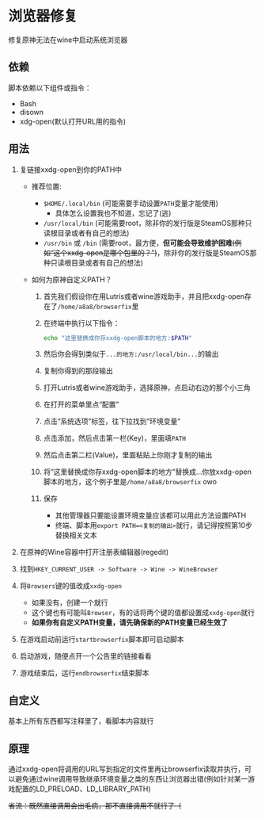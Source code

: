 # 浏览器修复
修复原神无法在wine中启动系统浏览器

## 依赖 
脚本依赖以下组件或指令：

* Bash
* disown
* xdg-open(默认打开URL用的指令)

## 用法
1. 复链接xxdg-open到你的PATH中
    * 推荐位置:
        * `$HOME/.local/bin` (可能需要手动设置`PATH`变量才能使用)
            * 具体怎么设置我也不知道，忘记了(逃)
        * `/usr/local/bin` (可能需要root，除非你的发行版是SteamOS那种只读根目录或者有自己的想法)
        * `/usr/bin` 或 `/bin` (需要root，最方便，**但可能会导致维护困难**~~(例如“这个xxdg-open是哪个包里的？”)~~，除非你的发行版是SteamOS那种只读根目录或者有自己的想法)
    * 如何为原神自定义PATH？

        1. 首先我们假设你在用Lutris或者wine游戏助手，并且把xxdg-open存在了`/home/a8a8/browserfix`里

        2. 在终端中执行以下指令：
            ```Bash
            echo "这里替换成你存xxdg-open脚本的地方:$PATH"
            ```

        3. 然后你会得到类似于`...的地方:/usr/local/bin...`的输出

        4. 复制你得到的那段输出

        5. 打开Lutris或者wine游戏助手，选择原神，点启动右边的那个小三角

        6. 在打开的菜单里点“配置”

        7. 点击“系统选项”标签，往下拉找到“环境变量”

        8. 点击添加，然后点击第一栏(Key)，里面填`PATH`

        9. 然后点击第二栏(Value)，里面粘贴上你刚才复制的输出

        10. 将“这里替换成你存xxdg-open脚本的地方”替换成...你放xxdg-open脚本的地方，这个例子里是`/home/a8a8/browserfix` owo

        11. 保存
            * 其他管理器只要能设置环境变量应该都可以用此方法设置PATH
            * 终端、脚本用`export PATH=<复制的输出>`就行，请记得按照第10步替换相关文本

2. 在原神的Wine容器中打开注册表编辑器(regedit)

3. 找到`HKEY_CURRENT_USER -> Software -> Wine -> WineBrowser`

4. 将`Browsers`键的值改成`xxdg-open`
    * 如果没有，创建一个就行
    * 这个键也有可能叫`Browser`，有的话将两个键的值都设置成`xxdg-open`就行
    * **如果你有自定义PATH变量，请先确保新的PATH变量已经生效了**

5. 在游戏启动前运行`startbrowserfix`脚本即可启动脚本

6. 启动游戏，随便点开一个公告里的链接看看

7. 游戏结束后，运行`endbrowserfix`结束脚本

## 自定义
基本上所有东西都写注释里了，看脚本内容就行

## 原理
通过xxdg-open将调用的URL写到指定的文件里再让browserfix读取并执行，可以避免通过wine调用导致继承环境变量之类的东西让浏览器出错(例如针对某一游戏配置的LD_PRELOAD、LD_LIBRARY_PATH)

~~省流：既然直接调用会出毛病，那不直接调用不就行了（~~